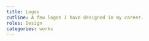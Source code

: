 ```yaml
---
title: Logos
cutline: A few logos I have designed in my career.
roles: Design
categories: works
---
```

